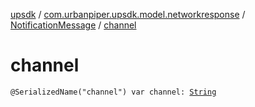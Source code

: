 [upsdk](../../index.md) / [com.urbanpiper.upsdk.model.networkresponse](../index.md) / [NotificationMessage](index.md) / [channel](./channel.md)

# channel

`@SerializedName("channel") var channel: `[`String`](https://kotlinlang.org/api/latest/jvm/stdlib/kotlin/-string/index.html)